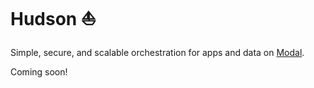 # Hudson ⛵️

Simple, secure, and scalable orchestration for apps and data on [Modal](https://modal.com).

Coming soon!
